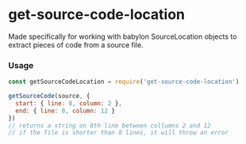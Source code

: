 # get-source-code-location

Made specifically for working with babylon SourceLocation objects to extract pieces of code from a source file.

### Usage

```javascript
const getSourceCodeLocation = require('get-source-code-location')

getSourceCode(source, {
  start: { line: 8, column: 2 },
  end: { line: 8, column: 12 }
})
// returns a string on 8th line between collumns 2 and 12
// if the file is shorter than 8 lines, it will throw an error
```
